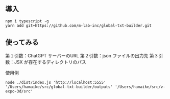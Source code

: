 ## 導入

```shell
npm i typescript -g
yarn add git+https://github.com/m-lab-inc/global-txt-builder.git
```

## 使ってみる

第１引数：ChatGPT サーバーのURL
第２引数：json ファイルの出力先
第３引数：JSX が存在するディレクトリのパス

使用例

```shell
node ./dist/index.js 'http://localhost:5555' '/Users/hamaike/src/global-txt-builder/outputs' '/Users/hamaike/src/v-expo-3d/src'
```